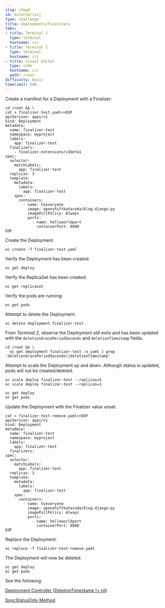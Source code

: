 ```yaml
---
slug: step4
id: mvlwrvbrisvj
type: challenge
title: Deployments/Finalizers
tabs:
- title: Terminal 1
  type: terminal
  hostname: crc
- title: Terminal 2
  type: terminal
  hostname: crc
- title: Visual Editor
  type: code
  hostname: crc
  path: /root
difficulty: basic
timelimit: 500
---
```

Create a manifest for a Deployment with a Finalizer:

```
cd /root && \
cat > finalizer-test.yaml<<EOF
apiVersion: apps/v1
kind: Deployment
metadata:
  name: finalizer-test
  namespace: myproject
  labels:
    app: finalizer-test
  finalizers:
    - finalizer.extensions/v1beta1
spec:
  selector:
    matchLabels:
      app: finalizer-test
  replicas: 3
  template:
    metadata:
      labels:
        app: finalizer-test
    spec:
      containers:
        - name: hieveryone
          image: openshiftkatacoda/blog-django-py
          imagePullPolicy: Always
          ports:
            - name: helloworldport
              containerPort: 8080
EOF
```

Create the Deployment.

```
oc create -f finalizer-test.yaml
```

Verify the Deployment has been created.

```
oc get deploy
```

Verify the ReplicaSet has been created:

```
oc get replicaset
```

Verify the pods are running:

```
oc get pods
```

Attempt to delete the Deployment.

```
oc delete deployment finalizer-test
```




From *Terminal 2*, observe the Deployment still exits and has been updated with the `deletionGracePeriodSeconds` and `deletionTimestamp` fields.

```
cd /root && \
  oc get deployment finalizer-test -o yaml | grep 'deletionGracePeriodSeconds\|deletionTimestamp'
```

Attempt to scale the Deployment up and down. Although status is updated, pods will not be created/deleted:

```
oc scale deploy finalizer-test --replicas=5
oc scale deploy finalizer-test --replicas=1
```


```
oc get deploy
oc get pods
```


Update the Deployment with the Finalizer value unset.

```
cat > finalizer-test-remove.yaml<<EOF
apiVersion: apps/v1
kind: Deployment
metadata:
  name: finalizer-test
  namespace: myproject
  labels:
    app: finalizer-test
  finalizers:
spec:
  selector:
    matchLabels:
      app: finalizer-test
  replicas: 3
  template:
    metadata:
      labels:
        app: finalizer-test
    spec:
      containers:
        - name: hieveryone
          image: openshiftkatacoda/blog-django-py
          imagePullPolicy: Always
          ports:
            - name: helloworldport
              containerPort: 8080
EOF
```

Replace the Deployment.

```
oc replace -f finalizer-test-remove.yaml
```

The Deployment will now be deleted.

```
oc get deploy
oc get pods
```

See the following:

[Deployment Controller (DeletionTimestamp != nil)](https://github.com/kubernetes/kubernetes/blob/release-1.18/pkg/controller/deployment/deployment_controller.go#L613-L615)

[SyncStatusOnly Method](https://github.com/kubernetes/kubernetes/blob/release-1.18/pkg/controller/deployment/sync.go#L36-L45)
